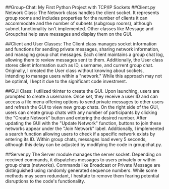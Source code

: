 ##Group-Chat: My First Python Project with TCP/IP Sockets
##Client.py
Network Class:
The Network class handles the client socket. It represents group rooms and includes properties for the number of clients it can accommodate and the number of subnets (subgroup rooms), although subnet functionality isn't implemented. Other classes like Message and Groupchat help save messages and display them on the GUI.

##Client and User Classes:
The Client class manages socket information and functions for sending private messages, sharing network information, and managing group chat messages. Each client maintains a group chat log, allowing them to review messages sent to them. Additionally, the User class stores client information such as ID, username, and current group chat. Originally, I created the User class without knowing about sockets, intending to manage users within a "network." While this approach may not be optimal, I kept it due to the significant code investment.

##GUI Class:
I utilized tkinter to create the GUI. Upon launching, users are prompted to create a username. Once set, they receive a user ID and can access a file menu offering options to send private messages to other users and refresh the GUI to view new group chats. On the right side of the GUI, users can create group chats with any number of participants by clicking the "Create Network" button and entering the desired number. After updating the GUI with the "Update Network" function, buttons to join these networks appear under the "Join Network" label. Additionally, I implemented a search function allowing users to check if a specific network exists by entering its ID. Within group chats, messages load every 5 seconds, although this delay can be adjusted by modifying the code in groupchat.py.

##Server.py
The Server module manages the server socket. Depending on received commands, it dispatches messages to users privately or within group chats (networks). Commands like Broadcast or Private Message are distinguished using randomly generated sequence numbers. While some methods may seem redundant, I hesitate to remove them fearing potential disruptions to the code's functionality.
